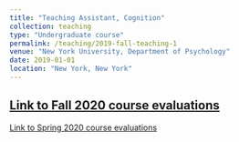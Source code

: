 ```yaml
---
title: "Teaching Assistant, Cognition"
collection: teaching
type: "Undergraduate course"
permalink: /teaching/2019-fall-teaching-1
venue: "New York University, Department of Psychology"
date: 2019-01-01
location: "New York, New York"
---
```

[Link to Fall 2020 course evaluations](../files/Myers_Evaluations_Cog2020.pdf)
---
[Link to Spring 2020 course evaluations](../files/Myers_Evaluations_Cog2020.pdf)
